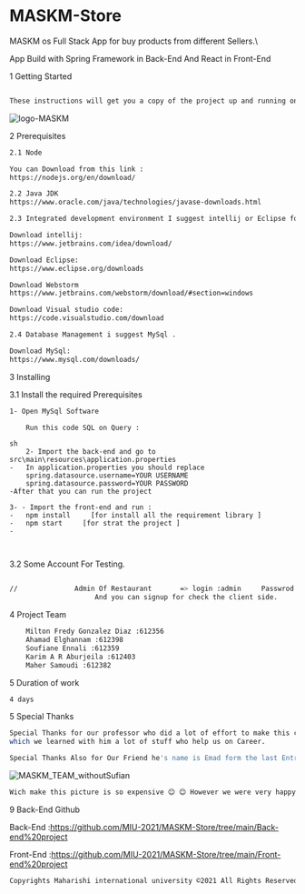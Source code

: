 # MASKM-Store
MASKM os Full Stack App for buy products from different Sellers.\

App Build with Spring Framework in Back-End And React in Front-End 

1 Getting Started
```sh

These instructions will get you a copy of the project up and running on your local machine for development and testing purposes.
```
![logo-MASKM](https://user-images.githubusercontent.com/39139830/129425115-221179ef-4696-4a0b-8fb2-75cc3bd69e27.png)


2 Prerequisites

```sh
2.1 Node

You can Download from this link : 
https://nodejs.org/en/download/

2.2 Java JDK
https://www.oracle.com/java/technologies/javase-downloads.html

2.3 Integrated development environment I suggest intellij or Eclipse for backend and WebStorm Or Visual Studio Code For the front-end . 

Download intellij:
https://www.jetbrains.com/idea/download/

Download Eclipse:
https://www.eclipse.org/downloads

Download Webstorm
https://www.jetbrains.com/webstorm/download/#section=windows

Download Visual studio code:
https://code.visualstudio.com/download

2.4 Database Management i suggest MySql . 

Download MySql:
https://www.mysql.com/downloads/

```


3 Installing



3.1 Install the required Prerequisites
```sh
1- Open MySql Software 

    Run this code SQL on Query :
 ```
```
sh 
    2- Import the back-end and go to src\main\resources\application.properties
-   In application.properties you should replace 
    spring.datasource.username=YOUR USERNAME
    spring.datasource.password=YOUR PASSWORD
-After that you can run the project 

3- - Import the front-end and run :
-   npm install     [for install all the requirement library ]
-   npm start     [for strat the project ]
-   

    
```
3.2 Some Account For Testing.

```sh

//				Admin Of Restaurant       => login :admin     Passwrod : admin   
                     And you can signup for check the client side.
```

4 Project Team

```sh
    Milton Fredy Gonzalez Diaz :612356
    Ahamad Elghannam :612398
    Soufiane Ennali :612359
    Karim A R Aburjeila :612403
    Maher Samoudi :612382
```
5 Duration of work

```sh
4 days
```
5 Special Thanks

```sh
Special Thanks for our professor who did a lot of effort to make this course easy for us and we can see this from on this project, 
which we learned with him a lot of stuff who help us on Career.

Special Thanks Also for Our Friend he's name is Emad form the last Entry <Thank you Emad>.

```
![MASKM_TEAM_withoutSufian](https://user-images.githubusercontent.com/39139830/129430305-da683a0d-79e1-4b3a-bd38-2252a8daea74.jpeg)

```sh
Wich make this picture is so expensive 😊 😊 However we were very happy to finish this project on very short time.
```

9 Back-End Github

Back-End :https://github.com/MIU-2021/MASKM-Store/tree/main/Back-end%20project

Front-End :https://github.com/MIU-2021/MASKM-Store/tree/main/Front-end%20project

```sh
Copyrights Maharishi international university ©2021 All Rights Reserved
```
